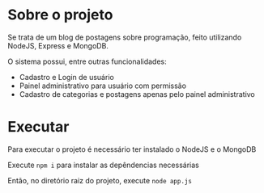 # Sobre o projeto

Se trata de um blog de postagens sobre programação, feito utilizando NodeJS, Express e MongoDB.

O sistema possui, entre outras funcionalidades:

- Cadastro e Login de usuário
- Painel administrativo para usuário com permissão
- Cadastro de categorias e postagens apenas pelo painel administrativo

# Executar

Para executar o projeto é necessário ter instalado o NodeJS e o MongoDB

Execute ```npm i``` para instalar as depêndencias necessárias

Então, no diretório raiz do projeto, execute ```node app.js```
